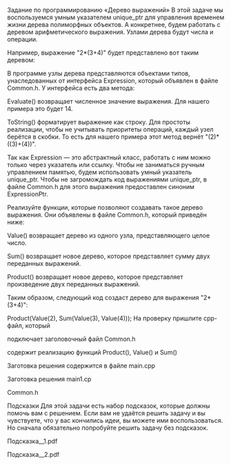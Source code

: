 Задание по программированию «Дерево выражений»
В этой задаче мы воспользуемся умным указателем unique_ptr для управления временем жизни дерева полиморфных объектов. А конкретнее, будем работать с деревом арифметического выражения. Узлами дерева будут числа и операции.

Например, выражение "2*(3+4)" будет представлено вот таким деревом:



В программе узлы дерева представляются объектами типов, унаследованных от интерфейса Expression, который объявлен в файле Common.h. У интерфейса есть два метода:

Evaluate() возвращает численное значение выражения. Для нашего примера это будет 14.

ToString() форматирует выражение как строку. Для простоты реализации, чтобы не учитывать приоритеты операций, каждый узел берётся в скобки. То есть для нашего примера этот метод вернёт "(2)*((3)+(4))".

Так как Expression — это абстрактный класс, работать с ним можно только через указатель или ссылку. Чтобы не заниматься ручным управлением памятью, будем использовать умный указатель unique_ptr. Чтобы не загромождать код выражениями unique_ptr<Expression>, в файле Common.h для этого выражения предоставлен синоним ExpressionPtr.

Реализуйте функции, которые позволяют создавать такое дерево выражения. Они объявлены в файле Common.h, который приведён ниже:

Value() возвращает дерево из одного узла, представляющего целое число.

Sum() возвращает новое дерево, которое представляет сумму двух переданных выражений.

Product() возвращает новое дерево, которое представляет произведение двух переданных выражений.

Таким образом, следующий код создаст дерево для выражения "2*(3+4)":

Product(Value(2), Sum(Value(3), Value(4)));
На проверку пришлите cpp-файл, который

подключает заголовочный файл Common.h

содержит реализацию функций Product(), Value() и Sum()

Заготовка решения содержится в файле main.cpp

Заготовка решения
main1.cp

Common.h

Подсказки
Для этой задачи есть набор подсказок, которые должны помочь вам с решением. Если вам не удаётся решить задачу и вы чувствуете, что у вас кончились идеи, вы можете ими воспользоваться. Но сначала обязательно попробуйте решить задачу без подсказок.

Подсказка__1.pdf

Подсказка__2.pdf